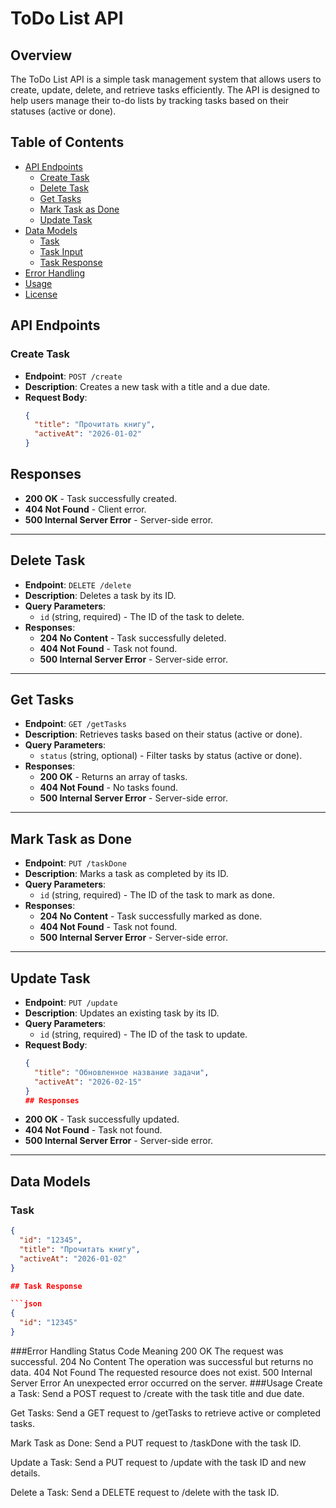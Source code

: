 # ToDo List API

## Overview

The ToDo List API is a simple task management system that allows users to create, update, delete, and retrieve tasks efficiently. The API is designed to help users manage their to-do lists by tracking tasks based on their statuses (active or done).

## Table of Contents

- [API Endpoints](#api-endpoints)
  - [Create Task](#create-task)
  - [Delete Task](#delete-task)
  - [Get Tasks](#get-tasks)
  - [Mark Task as Done](#mark-task-as-done)
  - [Update Task](#update-task)
- [Data Models](#data-models)
  - [Task](#task)
  - [Task Input](#task-input)
  - [Task Response](#task-response)
- [Error Handling](#error-handling)
- [Usage](#usage)
- [License](#license)

## API Endpoints

### Create Task

- **Endpoint**: `POST /create`
- **Description**: Creates a new task with a title and a due date.
- **Request Body**:
  ```json
  {
    "title": "Прочитать книгу",
    "activeAt": "2026-01-02"
  }

## Responses

- **200 OK** - Task successfully created.
- **404 Not Found** - Client error.
- **500 Internal Server Error** - Server-side error.

---

## Delete Task

- **Endpoint**: `DELETE /delete`
- **Description**: Deletes a task by its ID.
- **Query Parameters**:
  - `id` (string, required) - The ID of the task to delete.
- **Responses**:
  - **204 No Content** - Task successfully deleted.
  - **404 Not Found** - Task not found.
  - **500 Internal Server Error** - Server-side error.

---

## Get Tasks

- **Endpoint**: `GET /getTasks`
- **Description**: Retrieves tasks based on their status (active or done).
- **Query Parameters**:
  - `status` (string, optional) - Filter tasks by status (active or done).
- **Responses**:
  - **200 OK** - Returns an array of tasks.
  - **404 Not Found** - No tasks found.
  - **500 Internal Server Error** - Server-side error.

---

## Mark Task as Done

- **Endpoint**: `PUT /taskDone`
- **Description**: Marks a task as completed by its ID.
- **Query Parameters**:
  - `id` (string, required) - The ID of the task to mark as done.
- **Responses**:
  - **204 No Content** - Task successfully marked as done.
  - **404 Not Found** - Task not found.
  - **500 Internal Server Error** - Server-side error.

---

## Update Task

- **Endpoint**: `PUT /update`
- **Description**: Updates an existing task by its ID.
- **Query Parameters**:
  - `id` (string, required) - The ID of the task to update.
- **Request Body**:
  ```json
  {
    "title": "Обновленное название задачи",
    "activeAt": "2026-02-15"
  }
  ## Responses

- **200 OK** - Task successfully updated.
- **404 Not Found** - Task not found.
- **500 Internal Server Error** - Server-side error.

---

## Data Models

### Task

```json
{
  "id": "12345",
  "title": "Прочитать книгу",
  "activeAt": "2026-01-02"
}

## Task Response

```json
{
  "id": "12345"
}
```
###Error Handling
Status Code	Meaning
200 OK	The request was successful.
204 No Content	The operation was successful but returns no data.
404 Not Found	The requested resource does not exist.
500 Internal Server Error	An unexpected error occurred on the server.
###Usage
Create a Task: Send a POST request to /create with the task title and due date.

Get Tasks: Send a GET request to /getTasks to retrieve active or completed tasks.

Mark Task as Done: Send a PUT request to /taskDone with the task ID.

Update a Task: Send a PUT request to /update with the task ID and new details.

Delete a Task: Send a DELETE request to /delete with the task ID.

